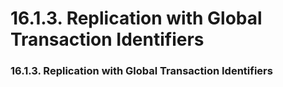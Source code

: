 # 16.1.3. Replication with Global Transaction Identifiers

### 16.1.3. Replication with Global Transaction Identifiers
